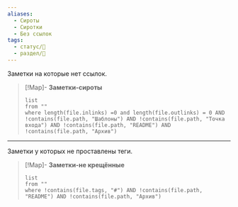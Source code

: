 ```yaml
---
aliases:
  - Сироты
  - Сиротки
  - Без ссылок
tags:
  - статус/🌳
  - раздел/🧰
---
```


Заметки на которые нет ссылок.
> [!Map]- **Заметки-сироты**
>
> ```dataview
> list
> from ""
> where length(file.inlinks) =0 and length(file.outlinks) = 0 AND !contains(file.path, "Шаблоны") AND !contains(file.path, "Точка входа") AND !contains(file.path, "README") AND !contains(file.path, "Архив")
> ```

---

Заметки у которых не проставлены теги.
> [!Map]- **Заметки-не крещённые**
> ```dataview
> list
> from ""
> where !contains(file.tags, "#") AND !contains(file.path, "README") AND !contains(file.path, "Архив")
>   ```
 